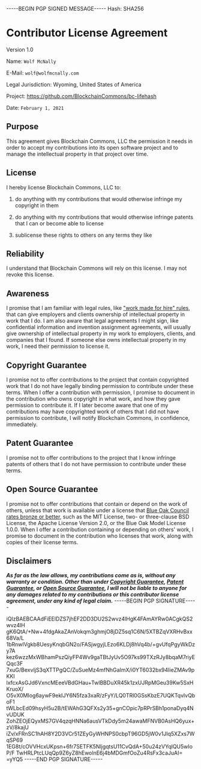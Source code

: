 -----BEGIN PGP SIGNED MESSAGE-----
Hash: SHA256

# Contributor License Agreement

Version 1.0

Name: `Wolf McNally`

E-Mail: `wolf@wolfmcnally.com`

Legal Jurisdiction: Wyoming, United States of America

Project: https://github.com/BlockchainCommons/bc-lifehash

Date: `February 1, 2021`

## Purpose

This agreement gives Blockchain Commons, LLC the permission it needs in order to accept my contributions into its open software project and to manage the intellectual property in that project over time.

## License

I hereby license Blockchain Commons, LLC to:

1.  do anything with my contributions that would otherwise infringe my copyright in them

2.  do anything with my contributions that would otherwise infringe patents that I can or become able to license

3.  sublicense these rights to others on any terms they like

## Reliability

I understand that Blockchain Commons will rely on this license.  I may not revoke this license.

## Awareness

I promise that I am familiar with legal rules, like ["work made for hire" rules](http://worksmadeforhire.com), that can give employers and clients ownership of intellectual property in work that I do.  I am also aware that legal agreements I might sign, like confidential information and invention assignment agreements, will usually give ownership of intellectual property in my work to employers, clients, and companies that I found.  If someone else owns intellectual property in my work, I need their permission to license it.

## Copyright Guarantee

I promise not to offer contributions to the project that contain copyrighted work that I do not have legally binding permission to contribute under these terms.  When I offer a contribution with permission, I promise to document in the contribution who owns copyright in what work, and how they gave permission to contribute it.  If I later become aware that one of my contributions may have copyrighted work of others that I did not have permission to contribute, I will notify Blockchain Commons, in confidence, immediately.

## Patent Guarantee

I promise not to offer contributions to the project that I know infringe patents of others that I do not have permission to contribute under these terms.

## Open Source Guarantee

I promise not to offer contributions that contain or depend on the work of others, unless that work is available under a license that [Blue Oak Council rates bronze or better](https://blueoakconcil.org/list), such as the MIT License, two- or three-clause BSD License, the Apache License Version 2.0, or the Blue Oak Model License 1.0.0.  When I offer a contribution containing or depending on others' work, I promise to document in the contribution who licenses that work, along with copies of their license terms.

## Disclaimers

***As far as the law allows, my contributions come as is, without any warranty or condition.  Other than under [Copyright Guarantee](#copyright-guarantee), [Patent Guarantee](#patent-guarantee), or [Open Source Guarantee](#open-source-guarantee), I will not be liable to anyone for any damages related to my contributions or this contributor license agreement, under any kind of legal claim.***
-----BEGIN PGP SIGNATURE-----

iQIzBAEBCAAdFiEElDZS7jhEF2DD3DU2S2wvz4lHgK4FAmAYRw0ACgkQS2wvz4lH
gK6QtA/+Nw+4fdgAkaZAnVokqm3ghmjO8jDZ5sq1C6N/5XTBZqVXRHvBxx68Va/L
1bRnwIVgkb8UesyKnqbGN2o/FASjwgyjLEzo6KLDj8hVq4b/+gvUfqPgyWkDzy7A
kez6wzzMxWBhamPszQiyFP4Wv9gaTBtJyUv5O97ks99TXzRJy8bqaM7riyEQqc3F
7xuG/BexvIjS3qXTTPgQC/ZuSueMz4mfNhGaImX/i0YT6032bx94IieZMAv9pKKI
lxfcxAsGJd6VxncMEeeVBdGHau+TwlBBDuXR45k1zxUJRpMGeu39Kw5SxHKruoX/
O5vX0MIog6aywF9ekIJY6N5fza3xaR/zFyY/LQ0TRl0GSsKbzE7UQKTqvlvQboF1
tWLbcEd09hsyH5u2B/tEWAhG3QFXs2y35+gnCOpic7pRPrSBh1ponaDyq4NvUDUK
ZohZEOjEQyxMS7GV4qzqHNNa6ausVTkDdy5m24awaMFNVB0AsHQ6yux+zV/8kajU
iZv/xFRnSC1hAH8Y2D3VCr51ZEyGyWHNPS0cbpT96GD5jW0v1JIq5XZxs7WqSP69
1EG8t/cOVVHcxUKpsn+6fr7SETFK5NljgqtsU11CvQdA+50u24zVYqlQU5wIoP/F
TwHRLPtcLUqQp9Z6yZ8hEwolnE6j4bMDGmfOoZu4RsFx3caJuAI=
=yYQ5
-----END PGP SIGNATURE-----
